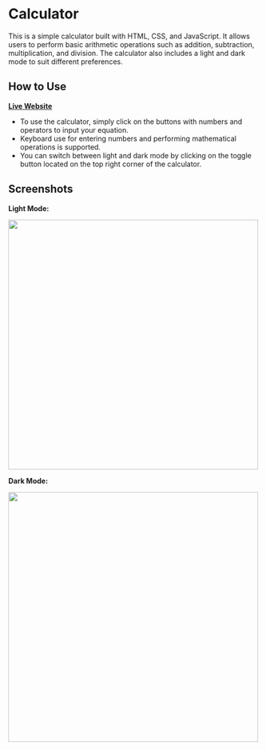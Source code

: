 # Calculator
This is a simple calculator built with HTML, CSS, and JavaScript. It allows users to perform basic arithmetic operations such as addition, subtraction, multiplication, and division. The calculator also includes a light and dark mode to suit different preferences.
## How to Use
**[Live Website](https://johnflanagan827.github.io/calculator/)**


- To use the calculator, simply click on the buttons with numbers and operators to input your equation. 
- Keyboard use for entering numbers and performing mathematical operations is supported.
- You can switch between light and dark mode by clicking on the toggle button located on the top right corner of the calculator.
## Screenshots

**Light Mode:**

<img src="https://user-images.githubusercontent.com/69359897/225812780-f0d44271-a67a-45b0-b0ca-95fc70f5425b.png" width="500">

**Dark Mode:**

<img src="https://user-images.githubusercontent.com/69359897/225812678-91b1505d-38f7-4995-8e3a-59e42bc3bf18.png" width="500">
